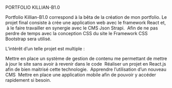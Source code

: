 PORTFOLIO KILLIAN-B1.0


Portfolio Killian-B1.0 correspond à la bêta de la création de mon portfolio. 
Le projet final consiste à crée une application web avec le framework React et,  à le faire travailler en synergie avec le CMS Json Strapi. 
 Afin de ne pas perdre de temps avec la conception CSS du site 
le Framework CSS Bootstrap sera utilisé.

L’intérêt d’un telle projet est multiple : 

Mettre en place un système de gestion de contenu me permettant de mettre à jour le site sans avoir à revenir dans le code 
Réaliser un projet en React.js afin de bien maitrisé cette technologie. 
Apprendre l’utilisation d’un nouveau CMS 
Mettre en place une application mobile afin de pouvoir y accéder rapidement si besoin.
